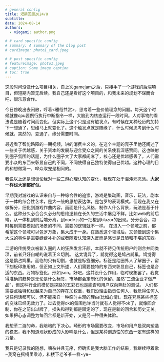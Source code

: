 ```yaml
---
# general config
title: 短期回顾2024/8
subtitle: 
date: 2024-08-14
authors:
  - viogami: author.png

# # card specific config
# summary: A summary of the blog post
# cardimage: photo1_card.jpeg

# # post specific config
# featureimage: photo1.jpeg
# caption: Some image caption
# toc: true
---
```


这段时间没做什么项目相关，自上次gamejam之后，只接手了一个游戏的后端项目，但短期内暂无后续。我自己还是看好这个项目的，和我未来的规划不谋而合吧，很乐意合作。

<!--more-->

今日傍晚出去闲散，哼着<雅俗共赏>，思考着一些价值理念的问题。每天这个时候就像cpu要例行执行中断指令一样，大脑到内核态运行一段时间。人对事物的看法说是随着时间而变化，但实际上这个只是没有触发点。有时候在某种经历的加持下一想通了，思维马上就变化了。这个触发点就是随缘了，什么时候思考到什么时候就，突然的，变通了，缘分需要时间。

最近看了智能路障的一期视频，讲的消费主义的，在这个主题的壳子里他还阐述了一些关于优越感，关于资本的发展与迎合受众之间的关系使我深感赞同。这也映射到圈子氛围的话题，为什么圈子大了大家都闹麻了，核心还是优越感丢了。人们需要小众的东西来彰显自己的不同，不同使得自己独特使得自己优越。这种心理的目的和想做第一，哗众取宠是相同的。

我说以上还是想谈论我对一些二游心理认知的变化，我现在处于混沌邪恶派。**大家一样烂大家都好似。**

早期我对游戏的认识来自与一种综合性的追崇，游戏是集动画，音乐，玩法，剧本于一体的综合性艺术，是大一统的思想表达体，是包罗的表现模式。但现在我又在做拆分，细化到游戏作曲内容，画面是什么风格，制作人什么背景，玩法是基于什么。这种分久必合合久必分的思维逻辑在长久的生活中屡见不鲜。比如web的前后端，从一体机到前后端分离，到node.js的一把梭到blazor的出现。分分合合，每时每刻需要模拟的场景的不同，需要的逻辑就不一样。
在进入一个领域之前，都希望这个领域可以包罗万象，集大成于一身。在熟悉这个领域后，又领悟到这个集大成的零件是需要缝缝补补的或者随着认知深入反而是感觉是丑陋和不堪的东西。

二游的传统受众被新入圈的人的狂热发言汗颜，本就不待见传统用户的则合并同类项，前者只好自嘲的说着正义切割。
这太诡异了，鹊觉得这是鸠占鹊巢，鸠觉得这是鹊占鸠巢。面临的只有切割，也就是标签细分。标签是给圈外人了解圈子，留下刻板印象用的，但正如上文所述，人们需要独特的东西来彰显自己，标签也是合适的东西。万物标签化，形如json。好吧，这并没什么作用，临时现象罢了。我觉得准确的趋势是无论是什么标签，市场都会定制化的保留。虽然“三流企业才做产品”，但这种行业的模仿是探路的五彩石也是能否和用户双向奔赴的测试。
人们都需要点独特和优越来为自己的存在加权重，我们没理由指责任何人，我觉得任何人说任何话都可以，但不能来自一种临时主观的理由(比如心情)。现在咒骂某些标签的变味已经无效力了。过去觉得ok的氛围也许当时就有人觉得不ok了，就像回合制，你在之前出过牌了，损失和得到都是固定的了，现在是新的回合和历史无关。如果把心态调整为每回合都是新开始，又是另一种得失体验。

我想革二游的命，我暗暗的下决心。畸形的市场需要改变，市场和用户是双向塑造的稳态，我不知道现状形成的大影响是什么，但是某种创造性的东西一定有这样的力量。

我只是记录我的随想，嘈杂并且无序，但确实是我大脑工作的结果，我继续哼着歌 ~我窝在摇椅里乘凉，和楼下老爷爷一样~ye~

<script src="https://giscus.app/client.js"
        data-repo="viogami/blog"
        data-repo-id="R_kgDOORWDyA"
        data-category="Announcements"
        data-category-id="DIC_kwDOORWDyM4Conxc"
        data-mapping="pathname"
        data-strict="0"
        data-reactions-enabled="1"
        data-emit-metadata="0"
        data-input-position="top"
        data-theme="preferred_color_scheme"
        data-lang="zh-CN"
        crossorigin="anonymous"
        async>
</script>
